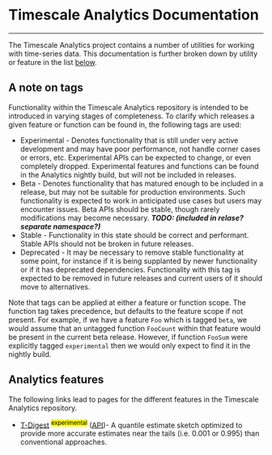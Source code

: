 # Timescale Analytics Documentation
---
The Timescale Analytics project contains a number of utilities for working with time-series data.  This documentation is further broken down by utility or feature in the list [below](#analytics-features).

## A note on tags
Functionality within the Timescale Analytics repository is intended to be introduced in varying stages of completeness.  To clarify which releases a given feature or function can be found in, the following tags are used:
 - Experimental - Denotes functionality that is still under very active development and may have poor performance, not handle corner cases or errors, etc.  Experimental APIs can be expected to change, or even completely dropped.  Experimental features and functions can be found in the Analytics nightly build, but will not be included in releases.
 - Beta - Denotes functionality that has matured enough to be included in a release, but may not be suitable for production environments.  Such functionality is expected to work in  anticipated use cases but users may encounter issues.  Beta APIs should be stable, though rarely modifications may become necessary.  ***TODO: (included in relase? separate namespace?)***
 - Stable - Functionality in this state should be correct and performant.  Stable APIs should not be broken in future releases.
 - Deprecated - It may be necessary to remove stable functionality at some point, for instance if it is being supplanted by newer functionality or if it has deprecated dependencies.  Functionality with this tag is expected to be removed in future releases and current users of it should move to alternatives.

Note that tags can be applied at either a feature or function scope.  The function tag takes precedence, but defaults to the feature scope if not present.  For example, if we have a feature `Foo` which is tagged `beta`, we would assume that an untagged function `FooCount` within that feature would be present in the current beta release.  However, if function `FooSum` were explicitly tagged `experimental` then we would only expect to find it in the nightly build.

## Analytics features [](analytics-features)

The following links lead to pages for the different features in the Timescale Analytics repository.

 - [T-Digest](tdigest) <sup><mark>experimental</mark></sup> ([API](tdigest_api))- A quantile estimate sketch optimized to provide more accurate estimates near the tails (i.e. 0.001 or 0.995) than conventional approaches.

[tdigest]: /extension/docs/tdigest.md
[tdigest_api]: /extension/docs/tdigest_api.md